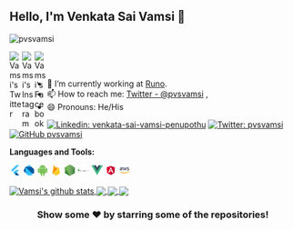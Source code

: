 ## Hello, I'm Venkata Sai Vamsi 👋

<p align="left"> <img src="https://komarev.com/ghpvc/?username=pvsvamsi&label=Views&color=blue&style=plastic" alt="pvsvamsi" /> </p>

<a href="https://twitter.com/pvsvamsi">
  <img align="left" alt="Vamsi's Twitter" width="22px" src="https://cdn.jsdelivr.net/npm/simple-icons@v3/icons/twitter.svg" />
</a>
<a href="https://linkedin.com/in/venkata-sai-vamsi-penupothu/>
  <img align="left" alt="Vamsi's Linkdein" width="22px" src="https://cdn.jsdelivr.net/npm/simple-icons@v3/icons/linkedin.svg" />
</a>
<a href="https://github.com/pvsvamsi>
  <img align="left" alt="Vamsi's Github" width="22px" src="https://cdn.jsdelivr.net/npm/simple-icons@v3/icons/github.svg" />
</a>
<a href="https://instagram.com/pvsvamsi/">
  <img align="left" alt="Vamsi's Instagram" width="22px" src="https://cdn.jsdelivr.net/npm/simple-icons@v3/icons/instagram.svg" />
</a>
<a href="https://www.facebook.com/VenkataSaiVamsiPenupothu">
  <img align="left" alt="Vamsi's Facebook" width="22px" src="https://cdn.jsdelivr.net/npm/simple-icons@v3/icons/facebook.svg" />
</a>
<!-- <a href="https://www.youtube.com/VenkataSaiVamsi_iiti">
  <img align="left" alt="Vamsi's Youtube" width="22px" src="https://cdn.jsdelivr.net/npm/simple-icons@v3/icons/youtube.svg" />
</a> -->

<br/>
<br/>


- 🔭 I’m currently working at [Runo](https://runo.in).
- 📫 How to reach me: [Twitter - @pvsvamsi](https://twitter.com/pvsvamsi) , 
- 😄 Pronouns: He/His

[![Linkedin: venkata-sai-vamsi-penupothu](https://img.shields.io/badge/-pvsvamsi-blue?style=flat-square&logo=Linkedin&logoColor=white&link=https://www.linkedin.com/in/venkata-sai-vamsi-penupothu/)](https://www.linkedin.com/in/venkata-sai-vamsi-penupothu/)
[![Twitter: pvsvamsi](https://img.shields.io/twitter/follow/pvsvamsi?style=social)](https://twitter.com/pvsvamsi)
[![GitHub pvsvamsi](https://img.shields.io/github/followers/pvsvamsi?label=follow&style=social)](https://github.com/pvsvamsi)


**Languages and Tools:**  

<code><img height="20" src="https://raw.githubusercontent.com/github/explore/80688e429a7d4ef2fca1e82350fe8e3517d3494d/topics/flutter/flutter.png"></code>
<code><img height="20" src="https://raw.githubusercontent.com/github/explore/80688e429a7d4ef2fca1e82350fe8e3517d3494d/topics/dart/dart.png"></code>
<code><img height="20" src="https://raw.githubusercontent.com/github/explore/80688e429a7d4ef2fca1e82350fe8e3517d3494d/topics/android/android.png"></code>
<code><img height="20" src="https://raw.githubusercontent.com/github/explore/80688e429a7d4ef2fca1e82350fe8e3517d3494d/topics/firebase/firebase.png"></code>
<code><img height="20" src="https://raw.githubusercontent.com/github/explore/80688e429a7d4ef2fca1e82350fe8e3517d3494d/topics/nodejs/nodejs.png"></code>
<code><img height="20" src="https://raw.githubusercontent.com/github/explore/80688e429a7d4ef2fca1e82350fe8e3517d3494d/topics/mongodb/mongodb.png"></code>
<code><img height="20" src="https://raw.githubusercontent.com/github/explore/80688e429a7d4ef2fca1e82350fe8e3517d3494d/topics/vue/vue.png"></code>
<code><img height="20" src="https://raw.githubusercontent.com/github/explore/80688e429a7d4ef2fca1e82350fe8e3517d3494d/topics/angular/angular.png"></code>
<code><img height="20" src="https://raw.githubusercontent.com/github/explore/80688e429a7d4ef2fca1e82350fe8e3517d3494d/topics/aws/aws.png"></code>


<a href="https://github.com/pvsvamsi">
 <img align="center" src="https://github-readme-stats.vercel.app/api?username=pvsvamsi&show_icons=true&theme=light&line_height=27" alt="Vamsi's github stats"/>
</a>
<a href="https://github.com/pvsvamsi">
  <img align="center" src="https://github-readme-stats.vercel.app/api/top-langs/?username=pvsvamsi&theme=light&hide_langs_below=1" />
</a>
<a href="https://github.com/pvsvamsi/system_alert_window">
  <img align="center" src="https://github-readme-stats.vercel.app/api/pin/?username=pvsvamsi&repo=system_alert_window &theme=light" />

</a>
<a href="https://github.com/pvsvamsi/Disable-Battery-Optimizations">
 <img align="center" src="https://github-readme-stats.vercel.app/api/pin/?username=pvsvamsi&repo=Disable-Battery-Optimizations&theme=light" />
</a>

<div align="center">

### Show some ❤️ by starring some of the repositories!

</div>


<!--
**pvsvamsi/pvsvamsi** is a ✨ _special_ ✨ repository because its `README.md` (this file) appears on your GitHub profile.

Here are some ideas to get you started:

- 🔭 I’m currently working on ...
- 🌱 I’m currently learning ...
- 👯 I’m looking to collaborate on ...
- 🤔 I’m looking for help with ...
- 💬 Ask me about ...
- 📫 How to reach me: ...
- 😄 Pronouns: ...
- ⚡ Fun fact: ...
-->
